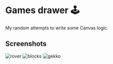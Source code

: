 # Games drawer 🕹️

My random attempts to write some Canvas logic.

## Screenshots

![rover](./public/social/rover.png)
![blocks](./public/social/blocks.png)
![gekko](./public/social/gekko.png)
